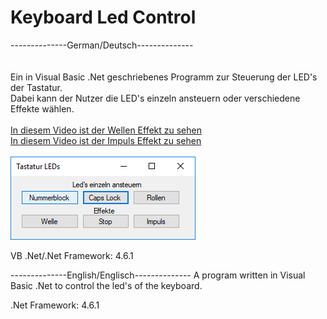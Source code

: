 # Keyboard Led Control
--------------German/Deutsch--------------<br /><br /><br />
Ein in Visual Basic .Net geschriebenes Programm zur Steuerung der LED's der Tastatur.<br />
Dabei kann der Nutzer die LED's einzeln ansteuern oder verschiedene Effekte wählen.<br /><br />
[In diesem Video ist der Wellen Effekt zu sehen](https://www.youtube.com/watch?v=X0XtR4wrbEg)<br />
[In diesem Video ist der Impuls Effekt zu sehen](https://www.youtube.com/watch?v=w8lwDc1FsJs)<br /><br />
![Alt text](https://github.com/louis-e/keyboard-led-control/blob/master/img1.PNG "GUI")

VB .Net/.Net Framework: 4.6.1








--------------English/Englisch--------------
A program written in Visual Basic .Net to control the led's of the keyboard.



.Net Framework: 4.6.1
